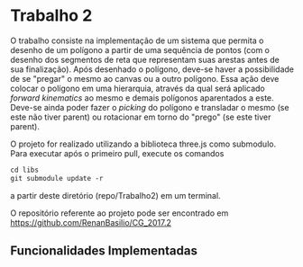 # Trabalho 2

O trabalho consiste na implementação de um sistema que permita o desenho de um polígono a partir de uma sequência de pontos (com o desenho dos segmentos de reta que representam suas arestas antes de sua finalização). Após desenhado o polígono, deve-se haver a possibilidade de se "pregar" o mesmo ao canvas ou a outro polígono. Essa ação deve colocar o polígono em uma hierarquia, através da qual será aplicado _forward kinematics_ ao mesmo e demais polígonos aparentados a este. Deve-se ainda poder fazer o _picking_ do polígono e transladar o mesmo (se este não tiver parent) ou rotacionar em torno do "prego" (se este tiver parent).

O projeto for realizado utilizando a biblioteca three.js como submodulo. Para executar após o primeiro pull, execute os comandos 
~~~css
cd libs 
git submodule update -r
~~~ 
a partir deste diretório (repo/Trabalho2) em um terminal.

O repositório referente ao projeto pode ser encontrado em https://github.com/RenanBasilio/CG_2017.2


## Funcionalidades Implementadas